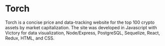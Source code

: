 # Torch

Torch is a concise price and data-tracking website for the top 100 crypto assets by market capitalization. The site was developed in Javascript with Victory for data visualization, Node/Express, PostgreSQL, Sequelize, React, Redux, HTML, and CSS.
